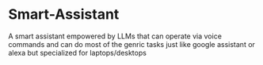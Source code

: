 # Smart-Assistant
A smart assistant empowered by LLMs that can operate via voice commands and can do most of the genric tasks just like google assistant or alexa but specialized for laptops/desktops

